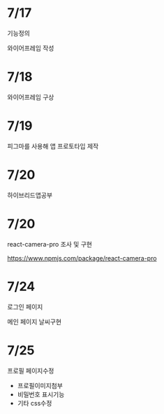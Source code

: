 # 7/17

기능정의

와이어프레임 작성

# 7/18

와이어프레임 구상

# 7/19

피그마를 사용해 앱 프로토타입 제작

# 7/20

하이브리드앱공부

# 7/20

react-camera-pro 조사 및 구현

https://www.npmjs.com/package/react-camera-pro

# 7/24

로그인 페이지

메인 페이지 날씨구현

# 7/25

프로필 페이지수정

- 프로필이미지첨부
- 비밀번호 표시기능
- 기타 css수정
